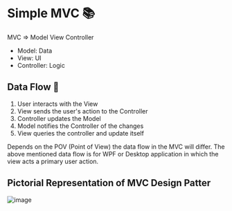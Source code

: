 ﻿# Simple MVC 📚

MVC  => Model View Controller

- Model: Data
- View: UI
- Controller: Logic

## Data Flow 🚨

1. User interacts with the View
1. View sends the user's action to the Controller
1. Controller updates the Model
1. Model notifies the Controller of the changes
1. View queries the controller and update itself

Depends on the POV (Point of View) the data flow in the MVC will differ. The above mentioned
data flow is for WPF or Desktop application in which the view acts a primary user action.

## Pictorial Representation of MVC Design Patter
![image](https://github.com/user-attachments/assets/29a04e0d-4410-472f-ab8e-047c0916f97a)



